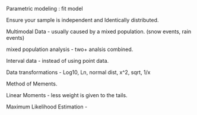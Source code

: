 


Parametric modeling : fit model 

Ensure your sample is independent and Identically distributed.

Multimodal Data - usually caused by a mixed population.   (snow events, rain events)

mixed population analysis - two+ analsis combined.

Interval data - instead of using point data.

Data transformations - Log10, Ln, normal dist, x^2, sqrt, 1/x   

Method of Mements.

Linear Moments - less weight is given to the tails.

Maximum Likelihood Estimation - 
